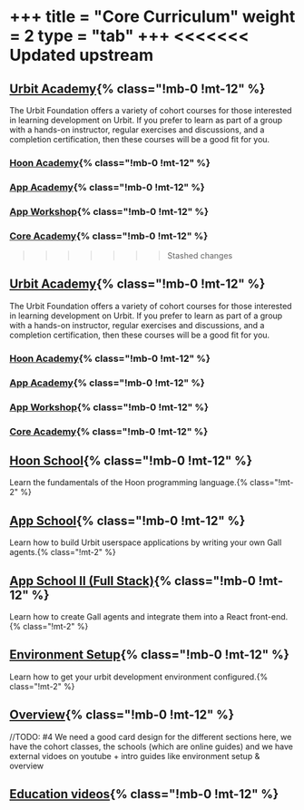 +++
title = "Core Curriculum"
weight = 2
type = "tab"
+++
<<<<<<< Updated upstream
=======
## [Urbit Academy](/courses/classes){% class="!mb-0 !mt-12" %}
The Urbit Foundation offers a variety of cohort courses for those interested in learning development on Urbit. If you prefer to learn as part of a group with a hands-on instructor, regular exercises and discussions, and a completion certification, then these courses will be a good fit for you.

### [Hoon Academy](/courses/academy/ha){% class="!mb-0 !mt-12" %}

### [App Academy](/courses/academy/aa){% class="!mb-0 !mt-12" %}

### [App Workshop](/courses/academy/aw){% class="!mb-0 !mt-12" %}

### [Core Academy](/courses/academy/ca){% class="!mb-0 !mt-12" %}

>>>>>>> Stashed changes

## [Urbit Academy](/courses/classes){% class="!mb-0 !mt-12" %}
The Urbit Foundation offers a variety of cohort courses for those interested in learning development on Urbit. If you prefer to learn as part of a group with a hands-on instructor, regular exercises and discussions, and a completion certification, then these courses will be a good fit for you.

### [Hoon Academy](/courses/academy/ha){% class="!mb-0 !mt-12" %}

### [App Academy](/courses/academy/aa){% class="!mb-0 !mt-12" %}

### [App Workshop](/courses/academy/aw){% class="!mb-0 !mt-12" %}

### [Core Academy](/courses/academy/ca){% class="!mb-0 !mt-12" %}


## [Hoon School](/guides/core/hoon-school){% class="!mb-0 !mt-12" %}

Learn the fundamentals of the Hoon programming language.{% class="!mt-2" %}

## [App School](/guides/core/app-school){% class="!mb-0 !mt-12" %}

Learn how to build Urbit userspace applications by writing your own Gall agents.{% class="!mt-2" %}

## [App School II (Full Stack)](/guides/core/app-school-full-stack){% class="!mb-0 !mt-12" %}

Learn how to create Gall agents and integrate them into a React front-end.{% class="!mt-2" %}

## [Environment Setup](/guides/core/environment){% class="!mb-0 !mt-12" %}

Learn how to get your urbit development environment configured.{% class="!mt-2" %}

## [Overview](/courses/overview){% class="!mb-0 !mt-12" %}

//TODO: #4 We need a good card design for the different sections here, we have the cohort classes, the schools (which are online guides) and we have external vidoes on youtube + intro guides like environment setup & overview
## [Education videos](https://www.youtube.com/@urbiteducation){% class="!mb-0 !mt-12" %}